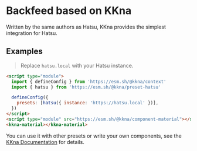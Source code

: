 # Backfeed based on KKna

Written by the same authors as Hatsu, KKna provides the simplest integration for Hatsu.

## Examples

> Replace `hatsu.local` with your Hatsu instance.

```html
<script type="module">
  import { defineConfig } from 'https://esm.sh/@kkna/context'
  import { hatsu } from 'https://esm.sh/@kkna/preset-hatsu'

  defineConfig({
    presets: [hatsu({ instance: 'https://hatsu.local' })],
  })
</script>
<script type="module" src="https://esm.sh/@kkna/component-material"></script>
<kkna-material></kkna-material>
```

You can use it with other presets or write your own components, see the [KKna Documentation](https://kkna.js.org/) for details.
